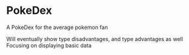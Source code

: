 # PokeDex
A PokeDex for the average pokemon fan

Will eventually show type disadvantages, and type advantages as well
Focusing on displaying basic data

